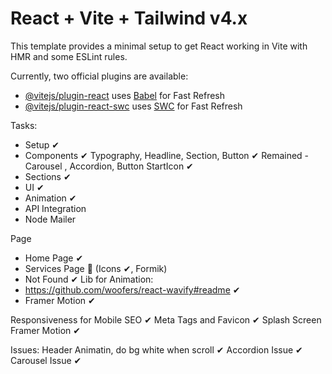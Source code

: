 # React + Vite + Tailwind v4.x

This template provides a minimal setup to get React working in Vite with HMR and some ESLint rules.

Currently, two official plugins are available:

- [@vitejs/plugin-react](https://github.com/vitejs/vite-plugin-react/blob/main/packages/plugin-react/README.md) uses [Babel](https://babeljs.io/) for Fast Refresh
- [@vitejs/plugin-react-swc](https://github.com/vitejs/vite-plugin-react-swc) uses [SWC](https://swc.rs/) for Fast Refresh



Tasks:
- Setup ✔
- Components ✔
Typography, Headline, Section, Button ✔
Remained - Carousel , Accordion, Button StartIcon ✔
- Sections ✔
- UI ✔
- Animation ✔
- API Integration
- Node Mailer

Page
- Home Page ✔
- Services Page 🔴
(Icons ✔, Formik)
- Not Found ✔
Lib for Animation: 
- https://github.com/woofers/react-wavify#readme ✔
- Framer Motion ✔

Responsiveness for Mobile
SEO ✔
Meta Tags and Favicon ✔
Splash Screen
Framer Motion ✔

Issues:
Header Animatin, do bg white when scroll ✔
Accordion Issue ✔
Carousel Issue ✔